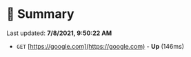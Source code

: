 # 📖 Summary
Last updated: **7/8/2021, 9:50:22 AM**

- `GET` [https://google.com](https://google.com) - **Up** (146ms)

